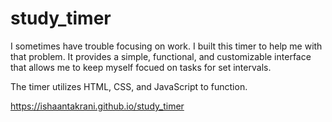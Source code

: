 # study_timer

I sometimes have trouble focusing on work. I built this timer to help me with that problem.
It provides a simple, functional, and customizable interface that allows me to keep myself
focued on tasks for set intervals.

The timer utilizes HTML, CSS, and JavaScript to function.

https://ishaantakrani.github.io/study_timer
